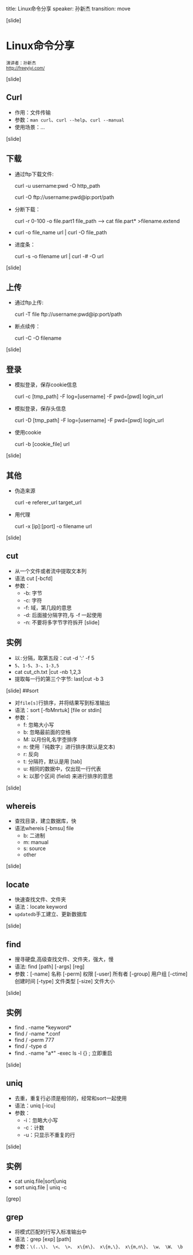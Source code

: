 title: Linux命令分享
speaker: 孙新杰
transition: move

[slide]

# Linux命令分享
<small>演讲者：孙新杰 <br> http://freeyiyi.com/</small>

[slide]

## Curl

* 作用：文件传输
* 参数：`man curl`、`curl --help`、`curl --manual`
* 使用场景：...

[slide]

## 下载
* 通过ftp下载文件:

    curl -u username:pwd -O http_path

    curl -O ftp://username:pwd@ip:port/path

* 分断下载：

    curl -r 0-100 -o file.part1 file_path --> cat file.part* >filename.extend

* curl -o file_name url | curl -O file_path
* 进度条：

    curl -s -o filename url | curl -# -O url


[slide]
## 上传
* 通过ftp上传:

    curl -T file ftp://username:pwd@ip:port/path

* 断点续传：

    curl -C -O filename


[slide]
## 登录
* 模拟登录，保存cookie信息

    curl -c [tmp_path] -F log=[username] -F pwd=[pwd] login_url

* 模拟登录，保存头信息

    curl -D [tmp_path] -F log=[username] -F pwd=[pwd] login_url

* 使用cookie

    curl -b [cookie_file] url


[slide]

## 其他

* 伪造来源

    curl -e referer_url target_url

* 用代理

    curl -x [ip]:[port] -o filename url


[slide]

## cut

* 从一个文件或者流中提取文本列
* 语法 cut [-bcfd]
* 参数：
    * -b: 字节
    * -c: 字符
    * -f: 域，第几段的意思
    * -d: 后面接分隔字符,与 -f 一起使用
    * -n: 不要将多字节字符拆开
[slide]
## 实例
* 以`:`分隔，取第五段：cut -d ':' -f 5
* `5`、`1-5`、`3-`、`1-3,5`
* cat cut_ch.txt |cut -nb 1,2,3
* 提取每一行的第三个字节: last|cut -b 3

[slide]
##sort
* 对`file[s]`行排序，并将结果写到标准输出
* 语法：sort [-fbMnrtuk] [file or stdin]
* 参数：
    * f: 忽略大小写
    * b: 忽略最前面的空格
    * M: 以月份癿名字杢排序
    * n: 使用『纯数字』进行排序(默认是文本)
    * r: 反向
    * t: 分隔符，默认是用 [tab]
    * u: 相同的数据中，仅出现一行代表
    * k: 以那个区间 (field) 来进行排序的意思


[slide]
## whereis
* 查找目录，建立数据库，快
* 语法whereis [-bmsu] file
    - b: 二进制
    - m: manual
    - s: source
    - other

[slide]
## locate
* 快速查找文件、文件夹
* 语法：locate keyword
* `updatedb`手工建立、更新数据库

[slide]
## find
* 搜寻硬盘,高级查找文件、文件夹，强大，慢
* 语法: find [path] [-args] [reg]
* 参数：[-name] 名称 [-perm] 权限 [-user] 所有者 [-group] 用户组 [-ctime] 创建时间 [-type] 文件类型 [-size] 文件大小

[slide]
## 实例
* find . -name \*keyword\*
* find / -name \*.conf
* find / -perm 777
* find / -type d
* find . -name "a*" -exec ls -l {}  \;    立即重启

[slide]
## uniq
* 去重，重复行必须是相邻的，经常和sort一起使用
* 语法：uniq [-icu]
* 参数：
    - -i：忽略大小写
    - -c：计数
    - -u：只显示不重复的行

[slide]
## 实例
* cat uniq.file|sort|uniq
* sort uniq.file | uniq -c

[grep]
## grep
* 将模式匹配的行写入标准输出中
* 语法：grep [exp] [path]
* 参数：`\(..\)、 \<、 \>、 x\{m\}、 x\{m,\}、 x\{m,n\}、 \w、 \W、 \b`


<!-- [slide]
##正则表达式：
* 元字符集：`^ $ . * [] [^]`
*
 -->

